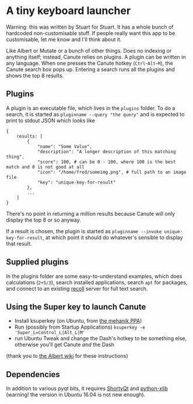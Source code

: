# A tiny keyboard launcher

Warning: this was written by Stuart for Stuart. It has a whole bunch of hardcoded non-customisable stuff. If people really want this app to be customisable, let me know and I'll think about it.

Like Albert or Mutate or a bunch of other things. Does no indexing or anything itself; instead, Canute relies on plugins. A plugin can be written in any language. When one presses the Canute hotkey (`Ctrl`-`Alt`-`M`), the Canute search box pops up. Entering a search runs all the plugins and shows the top 8 results.

## Plugins

A plugin is an executable file, which lives in the `plugins` folder. To do a search, it is started as `pluginname --query "the query"` and is expected to print to stdout JSON which looks like

```
{
    results: [
        {
            "name": "Some Value",
            "description": "A longer description of this matching thing",
            "score": 100, # can be 0 - 100, where 100 is the best match and 0 is not good at all
            "icon": "/home/fred/someimg.png", # full path to an image file
            "key": "unique-key-for-result"
        },
        ...
    ]
}
```

There's no point in returning a million results because Canute will only display the top 8 or so anyway.

If a result is chosen, the plugin is started as `pluginname --invoke unique-key-for-result`, at which point it should do whatever's sensible to display that result.

## Supplied plugins

In the plugins folder are some easy-to-understand examples, which does calculations (`2+5/3`), search installed applications, search `apt` for packages, and connect to an existing [recoll](http://www.lesbonscomptes.com/recoll) server for full text search.

## Using the Super key to launch Canute

* Install ksuperkey (on Ubuntu, from [the mehanik PPA](https://launchpad.net/~mehanik/+archive/ubuntu/ksuperkey))
* Run (possibly from Startup Applications) `ksuperkey -e 'Super_L=Control_L|Alt_L|M'`
* run Ubuntu Tweak and change the Dash's hotkey to be something else, otherwise you'll get Canute _and_ the Dash

(thank you to [the Albert wiki](https://github.com/ManuelSchneid3r/albert/wiki/By-users-for-users#launch-albert-via-single-supermetawindows-key-an-easy-workaround) for these instructions)

## Dependencies

In addition to various pyqt bits, it requires [ShortyQt](https://github.com/Xcelled/shortyQt/) and [python-xlib](https://github.com/python-xlib/python-xlib) (warning! the version in Ubuntu 16.04 is not new enough).